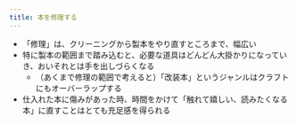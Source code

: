 ```yaml
---
title: 本を修理する
---
```

- 「修理」は、クリーニングから製本をやり直すところまで、幅広い
- 特に製本の範囲まで踏み込むと、必要な道具はどんどん大掛かりになっていき、おいそれとは手を出しづらくなる
  - （あくまで修理の範囲で考えると）「改装本」というジャンルはクラフトにもオーバーラップする
- 仕入れた本に傷みがあった時、時間をかけて「触れて嬉しい、読みたくなる本」に直すことはとても充足感を得られる